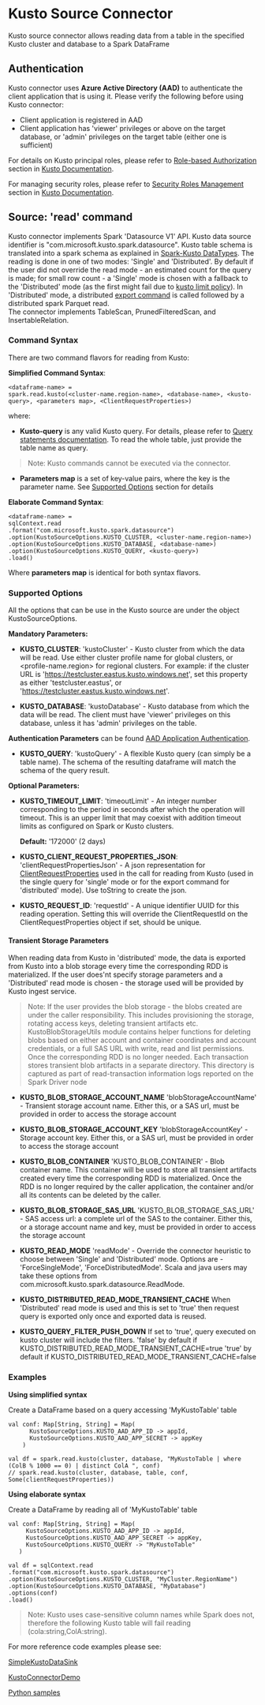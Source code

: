 # Kusto Source Connector

Kusto source connector allows reading data from a table in the specified Kusto cluster and database 
to a Spark DataFrame 

## Authentication

Kusto connector uses  **Azure Active Directory (AAD)** to authenticate the client application 
that is using it. Please verify the following before using Kusto connector:
 * Client application is registered in AAD
 * Client application has 'viewer' privileges or above on the target database, 
 or 'admin' privileges on the target table (either one is sufficient)
 
 For details on Kusto principal roles, please refer to [Role-based Authorization](https://docs.microsoft.com/en-us/azure/kusto/management/access-control/role-based-authorization) 
 section in [Kusto Documentation](https://docs.microsoft.com/en-us/azure/kusto/).
 
 For managing security roles, please refer to [Security Roles Management](https://docs.microsoft.com/en-us/azure/kusto/management/security-roles) 
 section in [Kusto Documentation](https://docs.microsoft.com/en-us/azure/kusto/).
 
 ## Source: 'read' command
 
 Kusto connector implements Spark 'Datasource V1' API. 
 Kusto data source identifier is "com.microsoft.kusto.spark.datasource". 
 Kusto table schema is translated into a spark schema as explained in [Spark-Kusto DataTypes](Spark-Kusto%20DataTypes%20mapping.md).
 The reading is done in one of two modes: 'Single' and 'Distributed'. By default if the user did not override the read mode - an estimated
 count for the query is made; for small row count - a 'Single' mode is chosen with a fallback to the 'Distributed' mode (as the first might
 fail due to [kusto limit policy](https://docs.microsoft.com/en-us/azure/kusto/concepts/querylimits)). In 'Distributed' mode, a distributed
 [export command](https://docs.microsoft.com/en-us/azure/kusto/management/data-export/export-data-to-storage) is called followed by a
 distributed spark Parquet read.  
 The connector implements TableScan, PrunedFilteredScan, and InsertableRelation.
 
 ### Command Syntax
 
 There are two command flavors for reading from Kusto:
 
 **Simplified Command Syntax**: 
  ```
 <dataframe-name> = 
 spark.read.kusto(<cluster-name.region-name>, <database-name>, <kusto-query>, <parameters map>, <ClientRequestProperties>)
  ```
 where:
 * **Kusto-query** is any valid Kusto query. For details, please refer to [Query statements documentation](https://docs.microsoft.com/en-us/azure/kusto/query/statements). To read the whole table, just provide the table name as query.
 >Note:
 Kusto commands  cannot be executed via the connector.
 * **Parameters map** is a set of key-value pairs, where the key is the parameter name. See [Supported Options](#supported-options)
 section for details
  
**Elaborate Command Syntax**: 
```
<dataframe-name> = 
sqlContext.read
.format("com.microsoft.kusto.spark.datasource")
.option(KustoSourceOptions.KUSTO_CLUSTER, <cluster-name.region-name>)
.option(KustoSourceOptions.KUSTO_DATABASE, <database-name>)
.option(KustoSourceOptions.KUSTO_QUERY, <kusto-query>)
.load()
```
Where **parameters map** is identical for both syntax flavors.
      
 ### Supported Options
   
All the options that can be use in the Kusto source are under the object KustoSourceOptions.

 **Mandatory Parameters:** 
  
 * **KUSTO_CLUSTER**:
  'kustoCluster' - Kusto cluster from which the data will be read.
  Use either cluster profile name for global clusters, or <profile-name.region> for regional clusters.
  For example: if the cluster URL is 'https://testcluster.eastus.kusto.windows.net', set this property 
  as either 'testcluster.eastus', or  'https://testcluster.eastus.kusto.windows.net'.
   
  * **KUSTO_DATABASE**: 
  'kustoDatabase' - Kusto database from which the data will be read. The client must have 'viewer' 
  privileges on this database, unless it has 'admin' privileges on the table.
  
  **Authentication Parameters** can be found [AAD Application Authentication](Authentication.md). 

  * **KUSTO_QUERY**: 
  'kustoQuery' - A flexible Kusto query (can simply be a table name). The schema of the resulting dataframe will match the schema of the query result. 
 
 
 **Optional Parameters:** 
 
 * **KUSTO_TIMEOUT_LIMIT**:
 'timeoutLimit' - An integer number corresponding to the period in seconds after which the operation will timeout.
 This is an upper limit that may coexist with addition timeout limits as configured on Spark or Kusto clusters.
 
    **Default:** '172000' (2 days)    
    
* **KUSTO_CLIENT_REQUEST_PROPERTIES_JSON**:
  'clientRequestPropertiesJson' - A json representation for [ClientRequestProperties](https://github.com/Azure/azure-kusto-java/blob/master/data/src/main/java/com/microsoft/azure/kusto/data/ClientRequestProperties.java)
   used in the call for reading from Kusto (used in the single query for 'single' mode or for the export command for 'distributed' mode). Use toString to create the json.

* **KUSTO_REQUEST_ID**:
    'requestId' - A unique identifier UUID for this reading operation. Setting this will override the ClientRequestId on the
    ClientRequestProperties object if set, should be unique.
    
#### Transient Storage Parameters
When reading data from Kusto in 'distributed' mode, the data is exported from Kusto into a blob storage every time the corresponding RDD is materialized. 
If the user does'nt specify storage parameters and a 'Distributed' read mode is chosen - the storage used will be provided by Kusto ingest service. 

>Note: If the user provides the blob storage - the blobs created are under the caller responsibility. This includes provisioning the storage, rotating access keys, 
deleting transient artifacts etc. KustoBlobStorageUtils module contains helper functions for deleting blobs based on either account and container 
coordinates and account credentials, or a full SAS URL with write, read and list permissions. Once the corresponding RDD is no longer needed. Each transaction stores transient blob 
artifacts in a separate directory. This directory is captured as part of read-transaction information logs reported on the Spark Driver node 

* **KUSTO_BLOB_STORAGE_ACCOUNT_NAME**
'blobStorageAccountName' - Transient storage account name. Either this, or a SAS url, must be provided in order to access the storage account

* **KUSTO_BLOB_STORAGE_ACCOUNT_KEY**
'blobStorageAccountKey' - Storage account key. Either this, or a SAS url, must be provided in order to access the storage account

* **KUSTO_BLOB_CONTAINER**
'KUSTO_BLOB_CONTAINER' - Blob container name. This container will be used to store all transient artifacts created every time the corresponding RDD is materialized. 
Once the RDD is no longer required by the caller application, the container and/or all its contents can be deleted by the caller.

* **KUSTO_BLOB_STORAGE_SAS_URL**
'KUSTO_BLOB_STORAGE_SAS_URL' - SAS access url: a complete url of the SAS to the container. Either this, or a storage account name and key, must be provided
  in order to access the storage account
  
* **KUSTO_READ_MODE**
'readMode' - Override the connector heuristic to choose between 'Single' and 'Distributed' mode.
Options are - 'ForceSingleMode', 'ForceDistributedMode'.
Scala and java users may take these options from com.microsoft.kusto.spark.datasource.ReadMode.

* **KUSTO_DISTRIBUTED_READ_MODE_TRANSIENT_CACHE**
When 'Distributed' read mode is used and this is set to 'true' then request query is exported only once and exported data is reused.

* **KUSTO_QUERY_FILTER_PUSH_DOWN**
If set to 'true', query executed on kusto cluster will include the filters.
  'false' by default if KUSTO_DISTRIBUTED_READ_MODE_TRANSIENT_CACHE=true
  'true' by default if KUSTO_DISTRIBUTED_READ_MODE_TRANSIENT_CACHE=false
  
  
 ### Examples
 
 **Using simplified syntax**
 
 Create a DataFrame based on a query accessing 'MyKustoTable' table
 ```
 val conf: Map[String, String] = Map(
       KustoSourceOptions.KUSTO_AAD_APP_ID -> appId,
       KustoSourceOptions.KUSTO_AAD_APP_SECRET -> appKey
     )
     
 val df = spark.read.kusto(cluster, database, "MyKustoTable | where (ColB % 1000 == 0) | distinct ColA ", conf)
 // spark.read.kusto(cluster, database, table, conf, Some(clientRequestProperties))
 ``` 
 
 **Using elaborate syntax**
  
  Create a DataFrame by reading all of 'MyKustoTable' table
  ```
 val conf: Map[String, String] = Map(
       KustoSourceOptions.KUSTO_AAD_APP_ID -> appId,
       KustoSourceOptions.KUSTO_AAD_APP_SECRET -> appKey,
       KustoSourceOptions.KUSTO_QUERY -> "MyKustoTable"
     )
 
 val df = sqlContext.read
  .format("com.microsoft.kusto.spark.datasource")
  .option(KustoSourceOptions.KUSTO_CLUSTER, "MyCluster.RegionName")
  .option(KustoSourceOptions.KUSTO_DATABASE, "MyDatabase")
  .options(conf)
  .load()
  ```
  
>Note:
 Kusto uses case-sensitive column names while Spark does not, therefore the following Kusto table will fail reading (cola:string,ColA:string).
   
 For more reference code examples please see: 
    
 [SimpleKustoDataSink](../samples/src/main/scala/SimpleKustoDataSink.scala)
 
 [KustoConnectorDemo](../samples/src/main/scala/KustoConnectorDemo.scala)
 
 [Python samples](../samples/src/main/python/pyKusto.py)